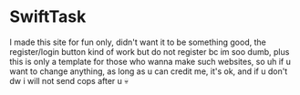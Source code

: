 # SwiftTask
I made this site for fun only, didn't want it to be something good, the register/login button kind of work but do not register bc im soo dumb, plus this is only a template for those who wanna make such websites, so uh if u want to change anything, as long as u can credit me, it's ok, and if u don't dw i will not send cops after u :skull:
